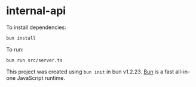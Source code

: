 # internal-api

To install dependencies:

```bash
bun install
```

To run:

```bash
bun run src/server.ts
```

This project was created using `bun init` in bun v1.2.23. [Bun](https://bun.com) is a fast all-in-one JavaScript runtime.
